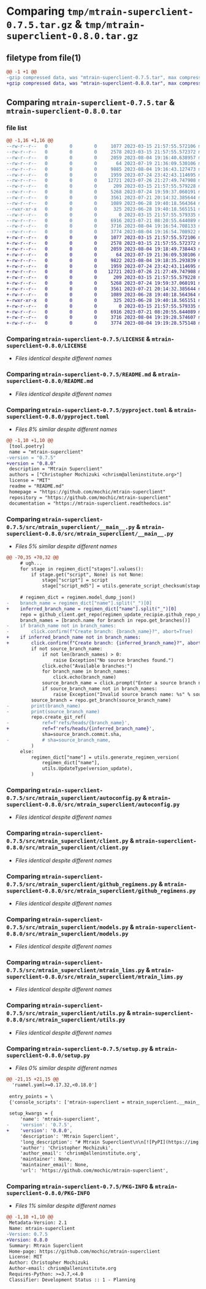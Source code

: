 # Comparing `tmp/mtrain-superclient-0.7.5.tar.gz` & `tmp/mtrain-superclient-0.8.0.tar.gz`

## filetype from file(1)

```diff
@@ -1 +1 @@
-gzip compressed data, was "mtrain-superclient-0.7.5.tar", max compression
+gzip compressed data, was "mtrain-superclient-0.8.0.tar", max compression
```

## Comparing `mtrain-superclient-0.7.5.tar` & `mtrain-superclient-0.8.0.tar`

### file list

```diff
@@ -1,16 +1,16 @@
--rw-r--r--   0        0        0     1077 2023-03-15 21:57:55.572106 mtrain-superclient-0.7.5/LICENSE
--rw-r--r--   0        0        0     2578 2023-03-15 21:57:55.572372 mtrain-superclient-0.7.5/README.md
--rw-r--r--   0        0        0     2059 2023-08-04 19:16:40.638957 mtrain-superclient-0.7.5/pyproject.toml
--rw-r--r--   0        0        0       64 2023-07-19 21:36:09.530106 mtrain-superclient-0.7.5/src/mtrain_superclient/__init__.py
--rw-r--r--   0        0        0     9885 2023-08-04 19:16:43.127473 mtrain-superclient-0.7.5/src/mtrain_superclient/__main__.py
--rw-r--r--   0        0        0     1959 2023-07-24 23:42:43.114695 mtrain-superclient-0.7.5/src/mtrain_superclient/autoconfig.py
--rw-r--r--   0        0        0    12721 2023-07-26 21:27:49.747908 mtrain-superclient-0.7.5/src/mtrain_superclient/client.py
--rw-r--r--   0        0        0      209 2023-03-15 21:57:55.579228 mtrain-superclient-0.7.5/src/mtrain_superclient/exceptions.py
--rw-r--r--   0        0        0     5268 2023-07-24 19:59:37.060191 mtrain-superclient-0.7.5/src/mtrain_superclient/github_regimens.py
--rw-r--r--   0        0        0     3561 2023-07-21 20:14:32.385644 mtrain-superclient-0.7.5/src/mtrain_superclient/models.py
--rw-r--r--   0        0        0     1089 2023-06-28 19:40:18.564364 mtrain-superclient-0.7.5/src/mtrain_superclient/mtrain_lims.py
--rwxr-xr-x   0        0        0      325 2023-06-28 19:40:18.565151 mtrain-superclient-0.7.5/src/mtrain_superclient/mtrain_lims_upload.sh
--rw-r--r--   0        0        0        0 2023-03-15 21:57:55.579335 mtrain-superclient-0.7.5/src/mtrain_superclient/py.typed
--rw-r--r--   0        0        0     6916 2023-07-21 08:20:55.644089 mtrain-superclient-0.7.5/src/mtrain_superclient/utils.py
--rw-r--r--   0        0        0     3716 2023-08-04 19:16:54.708133 mtrain-superclient-0.7.5/setup.py
--rw-r--r--   0        0        0     3774 2023-08-04 19:16:54.708922 mtrain-superclient-0.7.5/PKG-INFO
+-rw-r--r--   0        0        0     1077 2023-03-15 21:57:55.572106 mtrain-superclient-0.8.0/LICENSE
+-rw-r--r--   0        0        0     2578 2023-03-15 21:57:55.572372 mtrain-superclient-0.8.0/README.md
+-rw-r--r--   0        0        0     2059 2023-08-04 19:18:49.738443 mtrain-superclient-0.8.0/pyproject.toml
+-rw-r--r--   0        0        0       64 2023-07-19 21:36:09.530106 mtrain-superclient-0.8.0/src/mtrain_superclient/__init__.py
+-rw-r--r--   0        0        0     9822 2023-08-04 19:18:35.293839 mtrain-superclient-0.8.0/src/mtrain_superclient/__main__.py
+-rw-r--r--   0        0        0     1959 2023-07-24 23:42:43.114695 mtrain-superclient-0.8.0/src/mtrain_superclient/autoconfig.py
+-rw-r--r--   0        0        0    12721 2023-07-26 21:27:49.747908 mtrain-superclient-0.8.0/src/mtrain_superclient/client.py
+-rw-r--r--   0        0        0      209 2023-03-15 21:57:55.579228 mtrain-superclient-0.8.0/src/mtrain_superclient/exceptions.py
+-rw-r--r--   0        0        0     5268 2023-07-24 19:59:37.060191 mtrain-superclient-0.8.0/src/mtrain_superclient/github_regimens.py
+-rw-r--r--   0        0        0     3561 2023-07-21 20:14:32.385644 mtrain-superclient-0.8.0/src/mtrain_superclient/models.py
+-rw-r--r--   0        0        0     1089 2023-06-28 19:40:18.564364 mtrain-superclient-0.8.0/src/mtrain_superclient/mtrain_lims.py
+-rwxr-xr-x   0        0        0      325 2023-06-28 19:40:18.565151 mtrain-superclient-0.8.0/src/mtrain_superclient/mtrain_lims_upload.sh
+-rw-r--r--   0        0        0        0 2023-03-15 21:57:55.579335 mtrain-superclient-0.8.0/src/mtrain_superclient/py.typed
+-rw-r--r--   0        0        0     6916 2023-07-21 08:20:55.644089 mtrain-superclient-0.8.0/src/mtrain_superclient/utils.py
+-rw-r--r--   0        0        0     3716 2023-08-04 19:19:28.574607 mtrain-superclient-0.8.0/setup.py
+-rw-r--r--   0        0        0     3774 2023-08-04 19:19:28.575148 mtrain-superclient-0.8.0/PKG-INFO
```

### Comparing `mtrain-superclient-0.7.5/LICENSE` & `mtrain-superclient-0.8.0/LICENSE`

 * *Files identical despite different names*

### Comparing `mtrain-superclient-0.7.5/README.md` & `mtrain-superclient-0.8.0/README.md`

 * *Files identical despite different names*

### Comparing `mtrain-superclient-0.7.5/pyproject.toml` & `mtrain-superclient-0.8.0/pyproject.toml`

 * *Files 8% similar despite different names*

```diff
@@ -1,10 +1,10 @@
 [tool.poetry]
 name = "mtrain-superclient"
-version = "0.7.5"
+version = "0.8.0"
 description = "Mtrain Superclient"
 authors = ["Christopher Mochizuki <chrism@alleninstitute.org>"]
 license = "MIT"
 readme = "README.md"
 homepage = "https://github.com/mochic/mtrain-superclient"
 repository = "https://github.com/mochic/mtrain-superclient"
 documentation = "https://mtrain-superclient.readthedocs.io"
```

### Comparing `mtrain-superclient-0.7.5/src/mtrain_superclient/__main__.py` & `mtrain-superclient-0.8.0/src/mtrain_superclient/__main__.py`

 * *Files 5% similar despite different names*

```diff
@@ -70,35 +70,32 @@
     # ugh...
     for stage in regimen_dict["stages"].values():
         if stage.get("script", None) is not None:
             stage["script"] = script
             stage["script_md5"] = utils.generate_script_checksum(stage["script"])
 
     # regimen_dict = regimen.model_dump_json()
-    branch_name = regimen_dict["name"].split("_")[0]
+    inferred_branch_name = regimen_dict["name"].split("_")[0]
     repo = github_client.get_repo(regimen_update_recipie.github_repo_name)
     branch_names = [branch.name for branch in repo.get_branches()]
-    if branch_name not in branch_names:
-        click.confirm(f"Create branch: {branch_name}?", abort=True)
+    if inferred_branch_name not in branch_names:
+        click.confirm(f"Create branch: {inferred_branch_name}?", abort=True)
         if not source_branch_name:
             if not len(branch_names) > 0:
                 raise Exception("No source branches found.")
             click.echo("Available branches:")
             for branch_name in branch_names:
                 click.echo(branch_name)
             source_branch_name = click.prompt("Enter a source branch name.")
             if source_branch_name not in branch_names:
                 raise Exception("Invalid source branch name: %s" % source_branch_name)
         source_branch = repo.get_branch(source_branch_name)
-        print(branch_name)
-        print(source_branch_name)
         repo.create_git_ref(
-            ref=f'refs/heads/{branch_name}',
+            ref=f'refs/heads/{inferred_branch_name}',
             sha=source_branch.commit.sha,
-            # sha=source_branch_name,
         )
     else:
         regimen_dict["name"] = utils.generate_regimen_version(
             regimen_dict["name"], 
             utils.UpdateType(version_update),
         )
```

### Comparing `mtrain-superclient-0.7.5/src/mtrain_superclient/autoconfig.py` & `mtrain-superclient-0.8.0/src/mtrain_superclient/autoconfig.py`

 * *Files identical despite different names*

### Comparing `mtrain-superclient-0.7.5/src/mtrain_superclient/client.py` & `mtrain-superclient-0.8.0/src/mtrain_superclient/client.py`

 * *Files identical despite different names*

### Comparing `mtrain-superclient-0.7.5/src/mtrain_superclient/github_regimens.py` & `mtrain-superclient-0.8.0/src/mtrain_superclient/github_regimens.py`

 * *Files identical despite different names*

### Comparing `mtrain-superclient-0.7.5/src/mtrain_superclient/models.py` & `mtrain-superclient-0.8.0/src/mtrain_superclient/models.py`

 * *Files identical despite different names*

### Comparing `mtrain-superclient-0.7.5/src/mtrain_superclient/mtrain_lims.py` & `mtrain-superclient-0.8.0/src/mtrain_superclient/mtrain_lims.py`

 * *Files identical despite different names*

### Comparing `mtrain-superclient-0.7.5/src/mtrain_superclient/utils.py` & `mtrain-superclient-0.8.0/src/mtrain_superclient/utils.py`

 * *Files identical despite different names*

### Comparing `mtrain-superclient-0.7.5/setup.py` & `mtrain-superclient-0.8.0/setup.py`

 * *Files 0% similar despite different names*

```diff
@@ -21,15 +21,15 @@
  'ruamel.yaml>=0.17.32,<0.18.0']
 
 entry_points = \
 {'console_scripts': ['mtrain-superclient = mtrain_superclient.__main__:main']}
 
 setup_kwargs = {
     'name': 'mtrain-superclient',
-    'version': '0.7.5',
+    'version': '0.8.0',
     'description': 'Mtrain Superclient',
     'long_description': "# Mtrain Superclient\n\n[![PyPI](https://img.shields.io/pypi/v/mtrain-superclient.svg)][pypi_]\n[![Status](https://img.shields.io/pypi/status/mtrain-superclient.svg)][status]\n[![Python Version](https://img.shields.io/pypi/pyversions/mtrain-superclient)][python version]\n[![License](https://img.shields.io/pypi/l/mtrain-superclient)][license]\n\n[![Read the documentation at https://mtrain-superclient.readthedocs.io/](https://img.shields.io/readthedocs/mtrain-superclient/latest.svg?label=Read%20the%20Docs)][read the docs]\n[![Tests](https://github.com/mochic/mtrain-superclient/workflows/Tests/badge.svg)][tests]\n[![Codecov](https://codecov.io/gh/mochic/mtrain-superclient/branch/main/graph/badge.svg)][codecov]\n\n[![pre-commit](https://img.shields.io/badge/pre--commit-enabled-brightgreen?logo=pre-commit&logoColor=white)][pre-commit]\n[![Black](https://img.shields.io/badge/code%20style-black-000000.svg)][black]\n\n[pypi_]: https://pypi.org/project/mtrain-superclient/\n[status]: https://pypi.org/project/mtrain-superclient/\n[python version]: https://pypi.org/project/mtrain-superclient\n[read the docs]: https://mtrain-superclient.readthedocs.io/\n[tests]: https://github.com/mochic/mtrain-superclient/actions?workflow=Tests\n[codecov]: https://app.codecov.io/gh/mochic/mtrain-superclient\n[pre-commit]: https://github.com/pre-commit/pre-commit\n[black]: https://github.com/psf/black\n\n## Features\n\n- TODO\n\n## Requirements\n\n- TODO\n\n## Installation\n\nYou can install _Mtrain Superclient_ via [pip] from [PyPI]:\n\n```console\n$ pip install mtrain-superclient\n```\n\n## Usage\n\nPlease see the [Command-line Reference] for details.\n\n## Contributing\n\nContributions are very welcome.\nTo learn more, see the [Contributor Guide].\n\n## License\n\nDistributed under the terms of the [MIT license][license],\n_Mtrain Superclient_ is free and open source software.\n\n## Issues\n\nIf you encounter any problems,\nplease [file an issue] along with a detailed description.\n\n## Credits\n\nThis project was generated from [@cjolowicz]'s [Hypermodern Python Cookiecutter] template.\n\n[@cjolowicz]: https://github.com/cjolowicz\n[pypi]: https://pypi.org/\n[hypermodern python cookiecutter]: https://github.com/cjolowicz/cookiecutter-hypermodern-python\n[file an issue]: https://github.com/mochic/mtrain-superclient/issues\n[pip]: https://pip.pypa.io/\n\n<!-- github-only -->\n\n[license]: https://github.com/mochic/mtrain-superclient/blob/main/LICENSE\n[contributor guide]: https://github.com/mochic/mtrain-superclient/blob/main/CONTRIBUTING.md\n[command-line reference]: https://mtrain-superclient.readthedocs.io/en/latest/usage.html\n",
     'author': 'Christopher Mochizuki',
     'author_email': 'chrism@alleninstitute.org',
     'maintainer': None,
     'maintainer_email': None,
     'url': 'https://github.com/mochic/mtrain-superclient',
```

### Comparing `mtrain-superclient-0.7.5/PKG-INFO` & `mtrain-superclient-0.8.0/PKG-INFO`

 * *Files 1% similar despite different names*

```diff
@@ -1,10 +1,10 @@
 Metadata-Version: 2.1
 Name: mtrain-superclient
-Version: 0.7.5
+Version: 0.8.0
 Summary: Mtrain Superclient
 Home-page: https://github.com/mochic/mtrain-superclient
 License: MIT
 Author: Christopher Mochizuki
 Author-email: chrism@alleninstitute.org
 Requires-Python: >=3.7,<4.0
 Classifier: Development Status :: 1 - Planning
```

